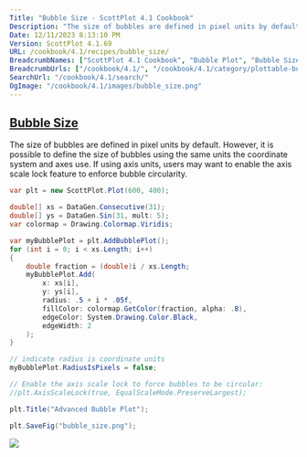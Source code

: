 ```yaml
---
Title: "Bubble Size - ScottPlot 4.1 Cookbook"
Description: "The size of bubbles are defined in pixel units by default. However, it is possible to define the size of bubbles using the same units the coordinate system and axes use. If using axis units, users may want to enable the axis scale lock feature to enforce bubble circularity."
Date: 12/11/2023 8:13:10 PM
Version: ScottPlot 4.1.69
URL: /cookbook/4.1/recipes/bubble_size/
BreadcrumbNames: ["ScottPlot 4.1 Cookbook", "Bubble Plot", "Bubble Size"]
BreadcrumbUrls: ["/cookbook/4.1/", "/cookbook/4.1/category/plottable-bubble", "/cookbook/4.1/recipes/bubble_size/"]
SearchUrl: "/cookbook/4.1/search/"
OgImage: "/cookbook/4.1/images/bubble_size.png"
---
```


<h2><a id='bubble-size' href='/cookbook/4.1/recipes/bubble_size/'>Bubble Size</a></h2>

The size of bubbles are defined in pixel units by default. However, it is possible to define the size of bubbles using the same units the coordinate system and axes use. If using axis units, users may want to enable the axis scale lock feature to enforce bubble circularity.

```cs
var plt = new ScottPlot.Plot(600, 400);

double[] xs = DataGen.Consecutive(31);
double[] ys = DataGen.Sin(31, mult: 5);
var colormap = Drawing.Colormap.Viridis;

var myBubblePlot = plt.AddBubblePlot();
for (int i = 0; i < xs.Length; i++)
{
    double fraction = (double)i / xs.Length;
    myBubblePlot.Add(
        x: xs[i],
        y: ys[i],
        radius: .5 + i * .05f,
        fillColor: colormap.GetColor(fraction, alpha: .8),
        edgeColor: System.Drawing.Color.Black,
        edgeWidth: 2
    );
}

// indicate radius is coordinate units
myBubblePlot.RadiusIsPixels = false;

// Enable the axis scale lock to force bubbles to be circular:
//plt.AxisScaleLock(true, EqualScaleMode.PreserveLargest);

plt.Title("Advanced Bubble Plot");

plt.SaveFig("bubble_size.png");
```

<img src='../../images/bubble_size.png' class='d-block mx-auto my-5' />


